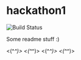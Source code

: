 # hackathon1

![Build Status](https://travis-ci.org/jghackathon/hackathon1.svg?branch=master)

Some readme stuff :)

<(^_^)>
<(^_^)>
<(^_^)>
<(^_^)>
